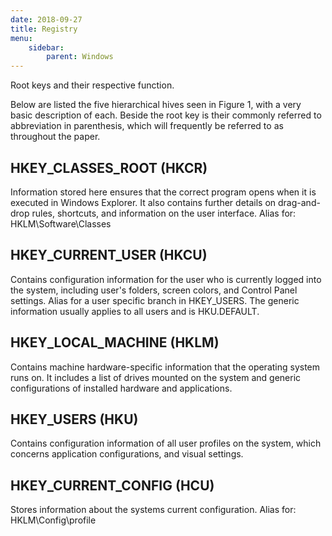 ```yaml
---
date: 2018-09-27
title: Registry
menu:
    sidebar:
        parent: Windows
---
```


Root keys and their respective function.

Below are listed the five hierarchical hives seen in Figure 1, with a very basic description of each. Beside the root key is their commonly referred to abbreviation in parenthesis, which will frequently be referred to as throughout the paper.

## HKEY_CLASSES_ROOT (HKCR)
Information stored here ensures that the correct program opens when it is executed in Windows Explorer. It also contains further details on drag-and-drop rules, shortcuts, and information on the user interface. Alias for: HKLM\Software\Classes

## HKEY_CURRENT_USER (HKCU)
Contains configuration information for the user who is currently logged into the system, including user's folders, screen colors, and Control Panel settings. Alias for a user specific branch in HKEY_USERS. The generic information usually applies to all users and is HKU\.DEFAULT.

## HKEY_LOCAL_MACHINE (HKLM)
Contains machine hardware-specific information that the operating system runs on. It includes a list of drives mounted on the system and generic configurations of installed hardware and applications.

## HKEY_USERS (HKU)
Contains configuration information of all user profiles on the system, which concerns application configurations, and visual settings.

## HKEY_CURRENT_CONFIG (HCU)
Stores information about the systems current configuration. Alias for: HKLM\Config\profile